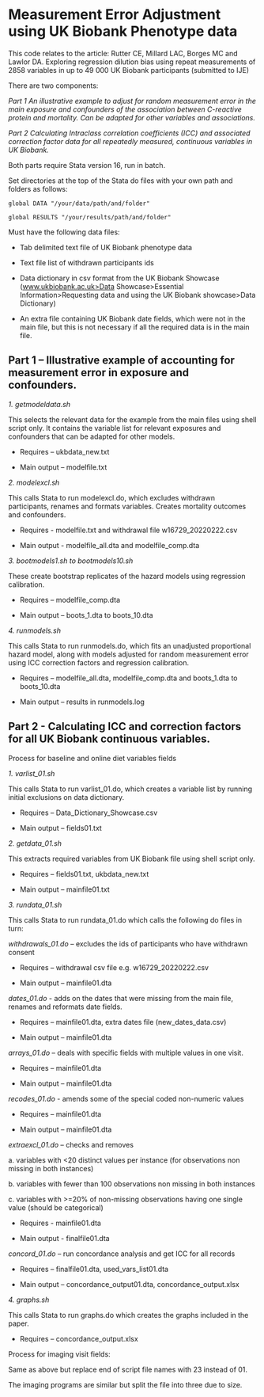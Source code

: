 # Measurement Error Adjustment using UK Biobank Phenotype data

This code relates to the article:
Rutter CE, Millard LAC, Borges MC and Lawlor DA. Exploring regression dilution bias using repeat measurements of 2858 variables in up to 49 000 UK Biobank participants (submitted to IJE)

There are two components:

*Part 1	An illustrative example to adjust for random measurement error in the main exposure and confounders of the association between C-reactive protein and mortality. Can be adapted for other variables and associations.*

*Part 2	Calculating Intraclass correlation coefficients (ICC) and associated correction factor data for all repeatedly measured, continuous variables in UK Biobank.*

Both parts require Stata version 16, run in batch.

Set directories at the top of the Stata do files with your own path and folders as follows:

```
global DATA "/your/data/path/and/folder"

global RESULTS "/your/results/path/and/folder"
```

Must have the following data files:

- Tab delimited text file of UK Biobank phenotype data

- Text file list of withdrawn participants ids

- Data dictionary in csv format from the UK Biobank Showcase (www.ukbiobank.ac.uk>Data Showcase>Essential Information>Requesting data and using the UK Biobank showcase>Data Dictionary)

- An extra file containing UK Biobank date fields, which were not in the main file, but this is not necessary if all the required data is in the main file.


## Part 1 – Illustrative example of accounting for measurement error in exposure and confounders.  
   
*1.   getmodeldata.sh*

   This selects the relevant data for the example from the main files using shell script only. It contains the variable list for relevant exposures and confounders that can be adapted for other models.

- Requires – ukbdata_new.txt 

- Main output – modelfile.txt   

  

*2.   modelexcl.sh*

   This calls Stata to run modelexcl.do, which excludes withdrawn participants, renames and formats variables. Creates mortality outcomes and confounders.

- Requires - modelfile.txt and withdrawal file w16729_20220222.csv

- Main output - modelfile_all.dta and modelfile_comp.dta  

  

*3.   bootmodels1.sh to bootmodels10.sh*

   These create bootstrap replicates of the hazard models using regression calibration.

- Requires – modelfile_comp.dta

- Main output – boots_1.dta to boots_10.dta  

  

*4.   runmodels.sh*

This calls Stata to run runmodels.do, which fits an unadjusted proportional hazard model, along with models adjusted for random measurement error using ICC correction factors and regression calibration.

- Requires – modelfile_all.dta, modelfile_comp.dta and boots_1.dta to boots_10.dta

- Main output – results in runmodels.log    

  

## Part 2 - Calculating ICC and correction factors for all UK Biobank continuous variables.

Process for baseline and online diet variables fields  
     
*1.   varlist_01.sh* 

   This calls Stata to run varlist_01.do, which creates a variable list by running initial exclusions on data dictionary.

   - Requires – Data_Dictionary_Showcase.csv

   - Main output – fields01.txt   
  
   
*2.   getdata_01.sh*

   This extracts required variables from UK Biobank file using shell script only.

   - Requires – fields01.txt, ukbdata_new.txt 

   - Main output – mainfile01.txt  

     
*3.   rundata_01.sh*

   This calls Stata to run rundata_01.do which calls the following do files in turn:


   *withdrawals_01.do* – excludes the ids of participants who have withdrawn consent

   - Requires – withdrawal csv file e.g. w16729_20220222.csv
  
   - Main output – mainfile01.dta

   
   *dates_01.do* - adds on the dates that were missing from the main file, renames and reformats date fields.

   - Requires – mainfile01.dta, extra dates file (new_dates_data.csv)

   - Main output – mainfile01.dta


   *arrays_01.do* – deals with specific fields with multiple values in one visit.

   - Requires – mainfile01.dta

   - Main output – mainfile01.dta


   *recodes_01.do* - amends some of the special coded non-numeric values

   - Requires – mainfile01.dta

   - Main output – mainfile01.dta


   *extraexcl_01.do* – checks and removes

   a. variables with <20 distinct values per instance (for observations non missing in both instances)

   b. variables with fewer than 100 observations non missing in both instances

   c. variables with >=20% of non-missing observations having one single value (should be categorical)

   - Requires - mainfile01.dta

   - Main output - finalfile01.dta

   
   *concord_01.do* – run concordance analysis and get ICC for all records

   - Requires – finalfile01.dta, used_vars_list01.dta

   - Main output – concordance_output01.dta, concordance_output.xlsx

     
*4.   graphs.sh*

   This calls Stata to run graphs.do which creates the graphs included in the paper.

- Requires – concordance_output.xlsx


        
Process for imaging visit fields:

Same as above but replace end of script file names with 23 instead of 01.

The imaging programs are similar but split the file into three due to size.
